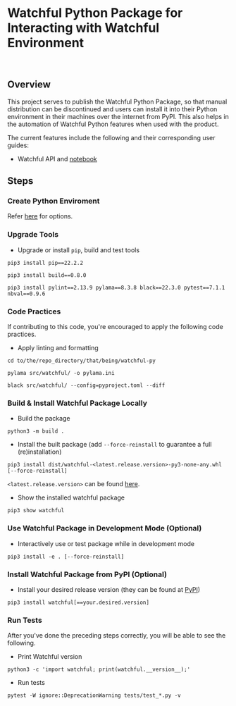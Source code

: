 # Watchful Python Package for Interacting with Watchful Environment
<br>

## Overview
This project serves to publish the Watchful Python Package, so that manual distribution can be discontinued and users can install it into their Python environment in their machines over the internet from PyPI. This also helps in the automation of Watchful Python features when used with the product. 

The current features include the following and their corresponding user guides:
- Watchful API and [notebook](https://github.com/Watchfulio/watchful-py/blob/main/examples/api_intro.ipynb)
<!---
- [Data Enrichment](https://github.com/Watchfulio/watchful-py/blob/main/examples/README.md) and [notebook](https://github.com/Watchfulio/watchful-py/blob/main/examples/enrichment_intro.ipynb)
--->

## Steps

### Create Python Enviroment
Refer [here](https://github.com/Watchfulio/watchful-py/blob/main/README_PY_ENV.md) for options.

### Upgrade Tools
- Upgrade or install `pip`, build and test tools
```command
pip3 install pip==22.2.2
```
```command
pip3 install build==0.8.0
```
```command
pip3 install pylint==2.13.9 pylama==8.3.8 black==22.3.0 pytest==7.1.1 nbval==0.9.6
```

### Code Practices
If contributing to this code, you're encouraged to apply the following code practices.
- Apply linting and formatting
```command
cd to/the/repo_directory/that/being/watchful-py
```
```command
pylama src/watchful/ -o pylama.ini
```
```command
black src/watchful/ --config=pyproject.toml --diff
```

### Build & Install Watchful Package Locally
- Build the package
```command
python3 -m build .
```
- Install the built package (add `--force-reinstall` to guarantee a full (re)installation)
```command
pip3 install dist/watchful-<latest.release.version>-py3-none-any.whl [--force-reinstall]
```
`<latest.release.version>` can be found [here](./src/watchful/VERSION).
- Show the installed watchful package
```command
pip3 show watchful
```

### Use Watchful Package in Development Mode (Optional)
- Interactively use or test package while in development mode
```command
pip3 install -e . [--force-reinstall]
```

### Install Watchful Package from PyPI (Optional)
- Install your desired release version (they can be found at [PyPI](https://pypi.org/project/watchful/))
```command
pip3 install watchful[==your.desired.version]
```

### Run Tests
After you've done the preceding steps correctly, you will be able to see the following.
- Print Watchful version
```command
python3 -c 'import watchful; print(watchful.__version__);'
```
- Run tests
```command
pytest -W ignore::DeprecationWarning tests/test_*.py -v
```
